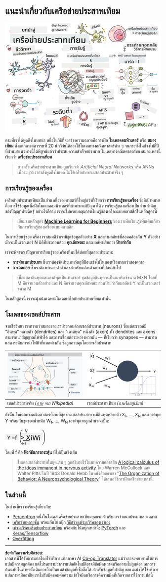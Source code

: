 <!--
CO_OP_TRANSLATOR_METADATA:
{
  "original_hash": "f862a99d88088163df12270e2f2ad6c3",
  "translation_date": "2025-10-03T12:48:58+00:00",
  "source_file": "lessons/3-NeuralNetworks/README.md",
  "language_code": "th"
}
-->
# แนะนำเกี่ยวกับเครือข่ายประสาทเทียม

![สรุปเนื้อหาเกี่ยวกับเครือข่ายประสาทเทียมในรูปวาด](../../../../translated_images/ai-neuralnetworks.1c687ae40bc86e834f497844866a26d3e0886650a67a4bbe29442e2f157d3b18.th.png)

ตามที่เราได้พูดถึงในบทนำ หนึ่งในวิธีที่จะสร้างความฉลาดคือการฝึก **โมเดลคอมพิวเตอร์** หรือ **สมองเทียม** ตั้งแต่กลางศตวรรษที่ 20 นักวิจัยได้ลองใช้โมเดลทางคณิตศาสตร์ต่าง ๆ จนกระทั่งในช่วงไม่กี่ปีที่ผ่านมาแนวทางนี้ได้พิสูจน์แล้วว่าประสบความสำเร็จอย่างมาก โมเดลทางคณิตศาสตร์ของสมองเหล่านี้เรียกว่า **เครือข่ายประสาทเทียม**

> บางครั้งเครือข่ายประสาทเทียมถูกเรียกว่า *Artificial Neural Networks* หรือ ANNs เพื่อระบุว่าเรากำลังพูดถึงโมเดล ไม่ใช่เครือข่ายของเซลล์ประสาทจริง ๆ

## การเรียนรู้ของเครื่อง

เครือข่ายประสาทเทียมเป็นส่วนหนึ่งของศาสตร์ที่ใหญ่กว่าที่เรียกว่า **การเรียนรู้ของเครื่อง** ซึ่งมีเป้าหมายคือการใช้ข้อมูลเพื่อฝึกโมเดลคอมพิวเตอร์ที่สามารถแก้ปัญหาได้ การเรียนรู้ของเครื่องเป็นส่วนสำคัญของปัญญาประดิษฐ์ อย่างไรก็ตาม เราจะไม่ครอบคลุมการเรียนรู้ของเครื่องแบบคลาสสิกในหลักสูตรนี้

> เยี่ยมชมหลักสูตร **[Machine Learning for Beginners](http://github.com/microsoft/ml-for-beginners)** ของเราเพื่อเรียนรู้เพิ่มเติมเกี่ยวกับการเรียนรู้ของเครื่องแบบคลาสสิก

ในการเรียนรู้ของเครื่อง เราสมมติว่าเรามีชุดข้อมูลตัวอย่าง **X** และค่าผลลัพธ์ที่สอดคล้องกัน **Y** ตัวอย่างมักจะเป็นเวกเตอร์ N มิติที่ประกอบด้วย **คุณลักษณะ** และผลลัพธ์เรียกว่า **ป้ายกำกับ**

เราจะพิจารณาปัญหาการเรียนรู้ของเครื่องที่พบได้บ่อยที่สุดสองประเภท:

* **การจำแนกประเภท** ซึ่งเราต้องจัดประเภทวัตถุที่ป้อนเข้าไปในสองหรือมากกว่าสองคลาส
* **การถดถอย** ซึ่งเราต้องทำนายค่าตัวเลขสำหรับแต่ละตัวอย่างที่ป้อนเข้าไป

> เมื่อแสดงอินพุตและเอาต์พุตเป็นเทนเซอร์ ชุดข้อมูลอินพุตจะเป็นเมทริกซ์ขนาด M&times;N โดยที่ M คือจำนวนตัวอย่าง และ N คือจำนวนคุณลักษณะ ส่วนป้ายกำกับผลลัพธ์ Y จะเป็นเวกเตอร์ขนาด M

ในหลักสูตรนี้ เราจะมุ่งเน้นเฉพาะโมเดลเครือข่ายประสาทเทียมเท่านั้น

## โมเดลของเซลล์ประสาท

จากชีววิทยา เราทราบว่าสมองของเราประกอบด้วยเซลล์ประสาท (neurons) ซึ่งแต่ละเซลล์มี "อินพุต" หลายตัว (dendrites) และ "เอาต์พุต" หนึ่งตัว (axon) ทั้ง dendrites และ axons สามารถนำสัญญาณไฟฟ้าได้ และการเชื่อมต่อระหว่างพวกมัน — ที่เรียกว่า synapses — สามารถแสดงระดับการนำไฟฟ้าที่แตกต่างกัน ซึ่งถูกควบคุมโดยสารสื่อประสาท

![โมเดลของเซลล์ประสาท](../../../../translated_images/synapse-wikipedia.ed20a9e4726ea1c6a3ce8fec51c0b9bec6181946dca0fe4e829bc12fa3bacf01.th.jpg) | ![โมเดลของเซลล์ประสาท](../../../../translated_images/artneuron.1a5daa88d20ebe6f5824ddb89fba0bdaaf49f67e8230c1afbec42909df1fc17e.th.png)
----|----
เซลล์ประสาทจริง *([ภาพ](https://en.wikipedia.org/wiki/Synapse#/media/File:SynapseSchematic_lines.svg) จาก Wikipedia)* | เซลล์ประสาทเทียม *(ภาพโดยผู้เขียน)*

ดังนั้น โมเดลทางคณิตศาสตร์ที่ง่ายที่สุดของเซลล์ประสาทจะมีอินพุตหลายตัว X<sub>1</sub>, ..., X<sub>N</sub> และเอาต์พุต Y พร้อมกับชุดของน้ำหนัก W<sub>1</sub>, ..., W<sub>N</sub> เอาต์พุตจะถูกคำนวณเป็น:

<img src="../../../../translated_images/netout.1eb15eb76fd767313e067719f400cec4b0e5090239c3e997c29f6789d4c3c263.th.png" alt="Y = f\left(\sum_{i=1}^N X_iW_i\right)" width="131" height="53" align="center"/>

โดยที่ f คือ **ฟังก์ชันการกระตุ้น** ที่ไม่เป็นเชิงเส้น

> โมเดลเซลล์ประสาทในยุคแรก ๆ ถูกอธิบายไว้ในบทความคลาสสิก [A logical calculus of the ideas immanent in nervous activity](https://www.cs.cmu.edu/~./epxing/Class/10715/reading/McCulloch.and.Pitts.pdf) โดย Warren McCullock และ Walter Pitts ในปี 1943 Donald Hebb ในหนังสือของเขา "[The Organization of Behavior: A Neuropsychological Theory](https://books.google.com/books?id=VNetYrB8EBoC)" ได้เสนอวิธีการฝึกเครือข่ายเหล่านี้

## ในส่วนนี้

ในส่วนนี้เราจะเรียนรู้เกี่ยวกับ:
* [Perceptron](03-Perceptron/README.md) หนึ่งในโมเดลเครือข่ายประสาทเทียมยุคแรกสำหรับการจำแนกประเภทสองคลาส
* [เครือข่ายหลายชั้น](04-OwnFramework/README.md) พร้อมกับโน้ตบุ๊ก [วิธีสร้างเฟรมเวิร์คของเราเอง](04-OwnFramework/OwnFramework.ipynb)
* [เฟรมเวิร์คเครือข่ายประสาทเทียม](05-Frameworks/README.md) พร้อมกับโน้ตบุ๊กเหล่านี้: [PyTorch](05-Frameworks/IntroPyTorch.ipynb) และ [Keras/Tensorflow](05-Frameworks/IntroKerasTF.ipynb)
* [Overfitting](../../../../lessons/3-NeuralNetworks/05-Frameworks)

---

**ข้อจำกัดความรับผิดชอบ**:  
เอกสารนี้ได้รับการแปลโดยใช้บริการแปลภาษา AI [Co-op Translator](https://github.com/Azure/co-op-translator) แม้ว่าเราจะพยายามให้การแปลมีความถูกต้อง แต่โปรดทราบว่าการแปลอัตโนมัติอาจมีข้อผิดพลาดหรือความไม่ถูกต้อง เอกสารต้นฉบับในภาษาดั้งเดิมควรถือเป็นแหล่งข้อมูลที่เชื่อถือได้ สำหรับข้อมูลที่สำคัญ ขอแนะนำให้ใช้บริการแปลภาษามืออาชีพ เราไม่รับผิดชอบต่อความเข้าใจผิดหรือการตีความผิดที่เกิดจากการใช้การแปลนี้